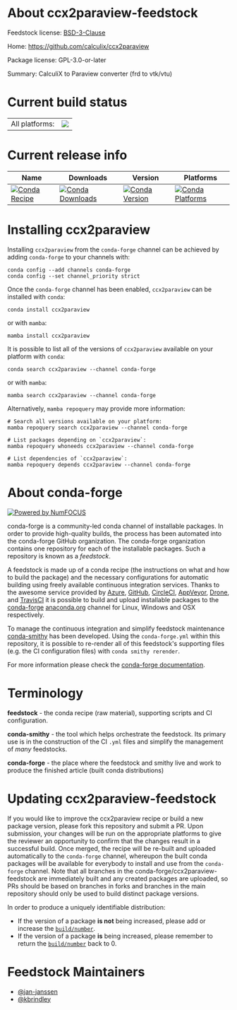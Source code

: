 About ccx2paraview-feedstock
============================

Feedstock license: [BSD-3-Clause](https://github.com/conda-forge/ccx2paraview-feedstock/blob/main/LICENSE.txt)

Home: https://github.com/calculix/ccx2paraview

Package license: GPL-3.0-or-later

Summary: CalculiX to Paraview converter (frd to vtk/vtu)

Current build status
====================


<table><tr><td>All platforms:</td>
    <td>
      <a href="https://dev.azure.com/conda-forge/feedstock-builds/_build/latest?definitionId=22905&branchName=main">
        <img src="https://dev.azure.com/conda-forge/feedstock-builds/_apis/build/status/ccx2paraview-feedstock?branchName=main">
      </a>
    </td>
  </tr>
</table>

Current release info
====================

| Name | Downloads | Version | Platforms |
| --- | --- | --- | --- |
| [![Conda Recipe](https://img.shields.io/badge/recipe-ccx2paraview-green.svg)](https://anaconda.org/conda-forge/ccx2paraview) | [![Conda Downloads](https://img.shields.io/conda/dn/conda-forge/ccx2paraview.svg)](https://anaconda.org/conda-forge/ccx2paraview) | [![Conda Version](https://img.shields.io/conda/vn/conda-forge/ccx2paraview.svg)](https://anaconda.org/conda-forge/ccx2paraview) | [![Conda Platforms](https://img.shields.io/conda/pn/conda-forge/ccx2paraview.svg)](https://anaconda.org/conda-forge/ccx2paraview) |

Installing ccx2paraview
=======================

Installing `ccx2paraview` from the `conda-forge` channel can be achieved by adding `conda-forge` to your channels with:

```
conda config --add channels conda-forge
conda config --set channel_priority strict
```

Once the `conda-forge` channel has been enabled, `ccx2paraview` can be installed with `conda`:

```
conda install ccx2paraview
```

or with `mamba`:

```
mamba install ccx2paraview
```

It is possible to list all of the versions of `ccx2paraview` available on your platform with `conda`:

```
conda search ccx2paraview --channel conda-forge
```

or with `mamba`:

```
mamba search ccx2paraview --channel conda-forge
```

Alternatively, `mamba repoquery` may provide more information:

```
# Search all versions available on your platform:
mamba repoquery search ccx2paraview --channel conda-forge

# List packages depending on `ccx2paraview`:
mamba repoquery whoneeds ccx2paraview --channel conda-forge

# List dependencies of `ccx2paraview`:
mamba repoquery depends ccx2paraview --channel conda-forge
```


About conda-forge
=================

[![Powered by
NumFOCUS](https://img.shields.io/badge/powered%20by-NumFOCUS-orange.svg?style=flat&colorA=E1523D&colorB=007D8A)](https://numfocus.org)

conda-forge is a community-led conda channel of installable packages.
In order to provide high-quality builds, the process has been automated into the
conda-forge GitHub organization. The conda-forge organization contains one repository
for each of the installable packages. Such a repository is known as a *feedstock*.

A feedstock is made up of a conda recipe (the instructions on what and how to build
the package) and the necessary configurations for automatic building using freely
available continuous integration services. Thanks to the awesome service provided by
[Azure](https://azure.microsoft.com/en-us/services/devops/), [GitHub](https://github.com/),
[CircleCI](https://circleci.com/), [AppVeyor](https://www.appveyor.com/),
[Drone](https://cloud.drone.io/welcome), and [TravisCI](https://travis-ci.com/)
it is possible to build and upload installable packages to the
[conda-forge](https://anaconda.org/conda-forge) [anaconda.org](https://anaconda.org/)
channel for Linux, Windows and OSX respectively.

To manage the continuous integration and simplify feedstock maintenance
[conda-smithy](https://github.com/conda-forge/conda-smithy) has been developed.
Using the ``conda-forge.yml`` within this repository, it is possible to re-render all of
this feedstock's supporting files (e.g. the CI configuration files) with ``conda smithy rerender``.

For more information please check the [conda-forge documentation](https://conda-forge.org/docs/).

Terminology
===========

**feedstock** - the conda recipe (raw material), supporting scripts and CI configuration.

**conda-smithy** - the tool which helps orchestrate the feedstock.
                   Its primary use is in the construction of the CI ``.yml`` files
                   and simplify the management of *many* feedstocks.

**conda-forge** - the place where the feedstock and smithy live and work to
                  produce the finished article (built conda distributions)


Updating ccx2paraview-feedstock
===============================

If you would like to improve the ccx2paraview recipe or build a new
package version, please fork this repository and submit a PR. Upon submission,
your changes will be run on the appropriate platforms to give the reviewer an
opportunity to confirm that the changes result in a successful build. Once
merged, the recipe will be re-built and uploaded automatically to the
`conda-forge` channel, whereupon the built conda packages will be available for
everybody to install and use from the `conda-forge` channel.
Note that all branches in the conda-forge/ccx2paraview-feedstock are
immediately built and any created packages are uploaded, so PRs should be based
on branches in forks and branches in the main repository should only be used to
build distinct package versions.

In order to produce a uniquely identifiable distribution:
 * If the version of a package **is not** being increased, please add or increase
   the [``build/number``](https://docs.conda.io/projects/conda-build/en/latest/resources/define-metadata.html#build-number-and-string).
 * If the version of a package **is** being increased, please remember to return
   the [``build/number``](https://docs.conda.io/projects/conda-build/en/latest/resources/define-metadata.html#build-number-and-string)
   back to 0.

Feedstock Maintainers
=====================

* [@jan-janssen](https://github.com/jan-janssen/)
* [@kbrindley](https://github.com/kbrindley/)

